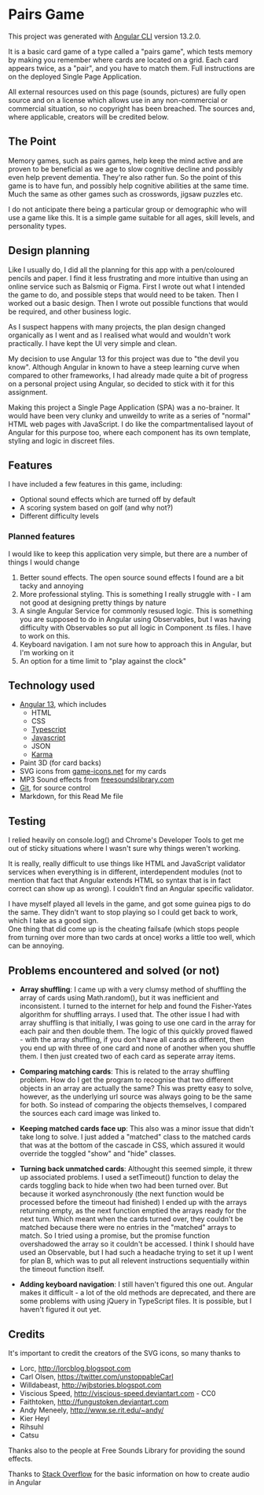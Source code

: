 # Pairs Game

This project was generated with [Angular CLI](https://github.com/angular/angular-cli) version 13.2.0.

It is a basic card game of a type called a "pairs game", which tests memory by making you remember where cards are located on a grid. Each card appears twice, as a "pair", and you have to match them. Full instructions are on the deployed Single Page Application.

All external resources used on this page (sounds, pictures) are fully open source and on a license which allows use in any non-commercial or commercial situation, so no copyright has been breached. The sources and, where applicable, creators will be credited below.



## The Point

Memory games, such as pairs games, help keep the mind active and are proven to be beneficial as we age to slow cognitive decline and possibly even help prevent dementia. They're also rather fun.  So the point of this game is to have fun, and possibly help cognitive abilities at the same time. Much the same as other games such as crosswords, jigsaw puzzles etc. 

I do not anticipate there being a particular group or demographic who will use a game like this. It is a simple game suitable for all ages, skill levels, and personality types.



## Design planning

Like I usually do, I did all the planning for this app with a pen/coloured pencils and paper. I find it less frustrating and more intuitive than using an online service such as Balsmiq or Figma. First I wrote out what I intended the game to do, and possible steps that would need to be taken. Then I worked out a basic design. Then I wrote out possible functions that would be required, and other business logic.

As I suspect happens with many projects, the plan design changed organically as I went and as I realised what would and wouldn't work practically. I have kept the UI very simple and clean.

My decision to use Angular 13 for this project was due to "the devil you know". Although Angular in known to have a steep learning curve when compared to other frameworks, I had already made quite a bit of progress on a personal project using Angular, so decided to stick with it for this assignment.

Making this project a Single Page Application (SPA) was a no-brainer. It would have been very clunky and unweildy to write as a series of "normal" HTML web pages with JavaScript. I do like the compartmentalised layout of Angular for this purpose too, where each component has its own template, styling and logic in discreet files.



## Features

I have included a few features in this game, including:

- Optional sound effects which are turned off by default
- A scoring system based on golf (and why not?)
- Different difficulty levels




### Planned features

I would like to keep this application very simple, but there are a number of things I would change

1. Better sound effects. The open source sound effects I found are a bit tacky and annoying
2. More professional styling. This is something I really struggle with - I am not good at designing pretty things by nature
3. A single Angular Service for commonly resused logic. This is something you are supposed to do in Angular using Observables, but I was having difficulty with Observables so put all logic in Component .ts files. I have to work on this.
4. Keyboard navigation. I am not sure how to approach this in Angular, but I'm working on it
5. An option for a time limit to "play against the clock"



## Technology used

- [Angular 13](https://angular.io/), which includes
    - HTML
    - CSS
    - [Typescript](https://www.typescriptlang.org/)
    - [Javascript](https://www.javascript.com/)
    - JSON
    - [Karma](https://www.npmjs.com/package/karma)
- Paint 3D (for card backs)
- SVG icons from [game-icons.net](https://game-icons.net/) for my cards
- MP3 Sound effects from [freesoundslibrary.com](https://www.freesoundslibrary.com/)
- [Git](https://github.com/), for source control
- Markdown, for this Read Me file



## Testing

I relied heavily on console.log() and Chrome's Developer Tools to get me out of sticky situations where I wasn't sure why things weren't working. 

It is really, really difficult to use things like HTML and JavaScript validator services when everything is in different, interdependent modules (not to mention that fact that Angular extends HTML so syntax that is in fact correct can show up as wrong). I couldn't find an Angular specific validator.

I have myself played all levels in the game, and got some guinea pigs to do the same. They didn't want to stop playing so I could get back to work, which I take as a good sign. <br>
One thing that did come up is the cheating failsafe (which stops people from turning over more than two cards at once) works a little too well, which can be annoying.


## Problems encountered and solved (or not)

- **Array shuffling**:  I came up with a very clumsy method of shuffling the array of cards using Math.random(), but it was inefficient and inconsistent. I turned to the internet for help and found the Fisher-Yates algorithm for shuffling arrays. I used that. The other issue I had with array shuffling is that initially, I was going to use one card in the array for each pair and then double them. The logic of this quickly proved flawed - with the array shuffling, if you don't have all cards as different, then you end up with three of one card and none of another when you shuffle them. I then just created two of each card as seperate array items.

- **Comparing matching cards**:  This is related to the array shuffling problem. How do I get the program to recognise that two different objects in an array are actually the same? This was pretty easy to solve, however, as the underlying url source was always going to be the same for both. So instead of comparing the objects themselves, I compared the sources each card image was linked to.

- **Keeping matched cards face up**:  This also was a minor issue that didn't take long to solve. I just added a "matched" class to the matched cards that was at the bottom of the cascade in CSS, which assured it would override the toggled "show" and "hide" classes.

- **Turning back unmatched cards**:  Althought this seemed simple, it threw up associated problems. I used a setTimeout() function to delay the cards toggling back to hide when two had been turned over. But because it worked asynchronously (the next function would be processed before the timeout had finished) I ended up with the arrays returning empty, as the next function emptied the arrays ready for the next turn. Which meant when the cards turned over, they couldn't be matched because there were no entries in the "matched" arrays to match. So I tried using a promise, but the promise function overshadowed the array so it couldn't be accessed. I think I should have used an Observable, but I had such a headache trying to set it up I went for plan B, which was to put all relevent instructions sequentially within the timeout function itself.

- **Adding keyboard navigation**:  I still haven't figured this one out. Angular makes it difficult - a lot of the old methods are deprecated, and there are some problems with using jQuery in TypeScript files. It is possible, but I haven't figured it out yet.

## Credits

It's important to credit the creators of the SVG icons, so many thanks to 
- Lorc, http://lorcblog.blogspot.com
- Carl Olsen, https://twitter.com/unstoppableCarl
- Willdabeast, http://wjbstories.blogspot.com
- Viscious Speed, http://viscious-speed.deviantart.com - CC0
- Faithtoken, http://fungustoken.deviantart.com
- Andy Meneely, http://www.se.rit.edu/~andy/
- Kier Heyl
- Rihsuhl
- Catsu 

Thanks also to the people at Free Sounds Library for providing the sound effects.

Thanks to [Stack Overflow](https://stackoverflow.com/) for the basic information on how to create audio in Angular

